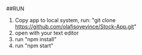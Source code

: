 ##RUN
  1. Copy app to local system, run:
  "git clone https://github.com/olafisoyevince/Stock-App.git"
  2. open with your text editor
  3. run "npm install"
  4. run "npm start"